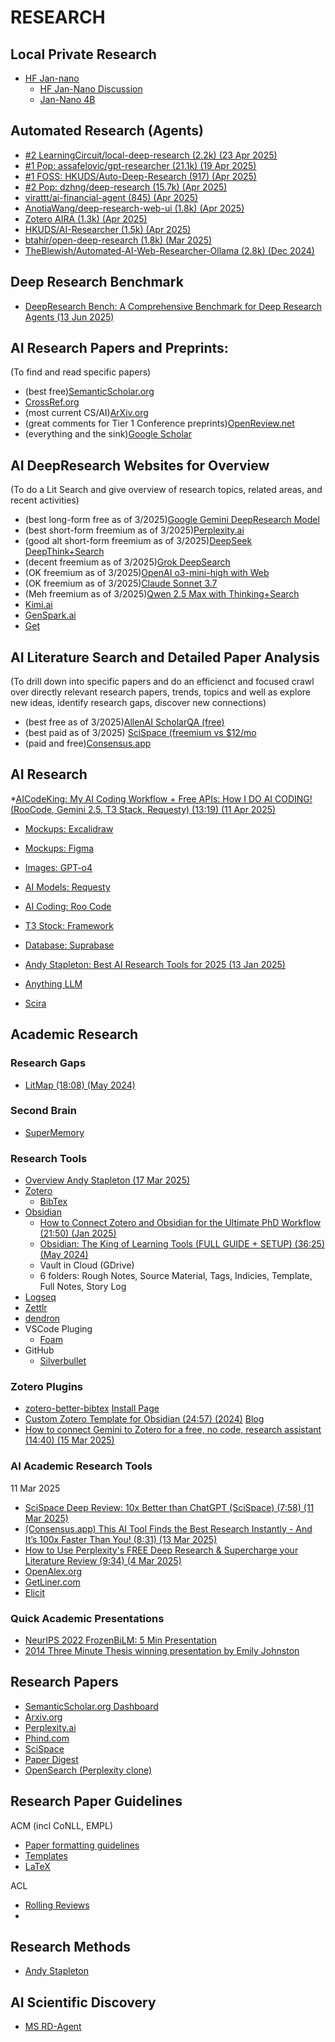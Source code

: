 # RESEARCH

## Local Private Research

* [HF Jan-nano](https://huggingface.co/Menlo/Jan-nano)
  - [HF Jan-Nano Discussion](https://huggingface.co/Menlo/Jan-nano/discussions)
  - [Jan-Nano 4B](https://www.reddit.com/r/LocalLLaMA/comments/1lbrnod/jannano_a_4b_model_that_can_outperform_671b_on_mcp/)

## Automated Research (Agents)

* [#2 LearningCircuit/local-deep-research (2.2k) (23 Apr 2025)](https://github.com/LearningCircuit/local-deep-research)
* [#1 Pop: assafelovic/gpt-researcher (21.1k) (19 Apr 2025)](https://github.com/assafelovic/gpt-researcher)
* [#1 FOSS: HKUDS/Auto-Deep-Research (917) (Apr 2025)](https://github.com/HKUDS/Auto-Deep-Research)
* [#2 Pop: dzhng/deep-research (15.7k) (Apr 2025)](https://github.com/dzhng/deep-research)
* [virattt/ai-financial-agent (845) (Apr 2025)](https://github.com/virattt/ai-financial-agent)
* [AnotiaWang/deep-research-web-ui (1.8k) (Apr 2025)](https://github.com/AnotiaWang/deep-research-web-ui)
* [Zotero AIRA (1.3k) (Apr 2025)](https://github.com/lifan0127/ai-research-assistant)
* [HKUDS/AI-Researcher (1.5k) (Apr 2025)](https://github.com/HKUDS/AI-Researcher)
* [btahir/open-deep-research (1.8k) (Mar 2025)](https://github.com/btahir/open-deep-research)
* [TheBlewish/Automated-AI-Web-Researcher-Ollama (2.8k) (Dec 2024)](https://github.com/TheBlewish/Automated-AI-Web-Researcher-Ollama)

## Deep Research Benchmark

* [DeepResearch Bench: A Comprehensive Benchmark for Deep Research Agents (13 Jun 2025)](https://huggingface.co/papers/2506.11763)

## AI Research Papers and Preprints:
(To find and read specific papers)

* (best free)[SemanticScholar.org](https://semanticscholar.org/)
* [CrossRef.org](https://www.crossref.org/)
* (most current CS/AI)[ArXiv.org](https://arxiv.org/)
* (great comments for Tier 1 Conference preprints)[OpenReview.net](https://openreview.net/)
* (everything and the sink)[Google Scholar](https://scholar.google.com/)

## AI DeepResearch Websites for Overview
(To do a Lit Search and give overview of research topics, related areas, and recent activities)

* (best long-form free as of 3/2025)[Google Gemini DeepResearch Model](https://gemini.google.com/app)
* (best short-form freemium as of 3/2025)[Perplexity.ai](https://www.perplexity.ai/)
* (good alt short-form freemium as of 3/2025)[DeepSeek DeepThink+Search](https://chat.deepseek.com)
* (decent freemium as of 3/2025)[Grok DeepSearch](https://grok.com/)
* (OK freemium as of 3/2025)[OpenAI o3-mini-high with Web](https://chatgpt.com/)
* (OK freemium as of 3/2025)[Claude Sonnet 3.7](https://claude.ai)
* (Meh freemium as of 3/2025)[Qwen 2.5 Max with Thinking+Search](https://chat.qwen.ai/)
* [Kimi.ai](https://kimi.moonshot.cn/)
* [GenSpark.ai](https://www.genspark.ai/)
* [Get]()

## AI Literature Search and Detailed Paper Analysis
(To drill down into specific papers and do an efficienct and focused crawl over directly relevant research papers, trends, topics and well as explore new ideas, identify research gaps, discover new connections)

* (best free as of 3/2025)[AllenAI ScholarQA (free)](https://scholarqa.allen.ai/chat)
* (best paid as of 3/2025) [SciSpace (freemium vs $12/mo]()
* (paid and free)[Consensus.app](https://consensus.app/)


## AI Research

*[AICodeKing: My AI Coding Workflow + Free APIs: How I DO AI CODING! (RooCode, Gemini 2.5, T3 Stack, Requesty) (13:19) (11 Apr 2025)](https://www.youtube.com/watch?v=zv72WMmVkPw)
  * [Mockups: Excalidraw]()
  * [Mockups: Figma]()
  * [Images: GPT-o4]()
  * [AI Models: Requesty]()
  * [AI Coding: Roo Code]()
  * [T3 Stock: Framework]()
  * [Database: Suprabase]()

* [Andy Stapleton: Best AI Research Tools for 2025 (13 Jan 2025)](https://www.youtube.com/watch?v=IBsBixGTh-I)
* [Anything LLM](https://github.com/Mintplex-Labs/anything-llm)
* [Scira](https://github.com/zaidmukaddam/scira)

## Academic Research

### Research Gaps

* [LitMap (18:08) (May 2024)](https://www.youtube.com/watch?v=rLsLsQr3VaA)


### Second Brain

* [SuperMemory](https://github.com/supermemoryai/supermemory)

### Research Tools

* [Overview Andy Stapleton (17 Mar 2025)](https://www.youtube.com/watch?v=xIj366I-om8)
* [Zotero](https://www.zotero.org/)
  * [BibTex](https://www.zotero.org/support/kb/bibtex)
* [Obsidian](https://obsidian.md/pricing)
  * [How to Connect Zotero and Obsidian for the Ultimate PhD Workflow (21:50) (Jan 2025)](https://www.youtube.com/watch?v=hRCiuycpAIU)
  * [Obsidian: The King of Learning Tools (FULL GUIDE + SETUP) (36:25) (May 2024)](https://www.youtube.com/watch?v=hSTy_BInQs8)
  * Vault in Cloud (GDrive)
  * 6 folders: Rough Notes, Source Material, Tags, Indicies, Template, Full Notes, Story Log
* [Logseq](https://docs.logseq.com/#/page/start%20here)
* [Zettlr](https://www.zettlr.com/)
* [dendron](https://github.com/dendronhq/dendron)
* VSCode Pluging
  * [Foam](https://marketplace.visualstudio.com/items?itemName=foam.foam-vscode)
* GitHub
  * [Silverbullet](https://silverbullet.md/Plugs/Git)

### Zotero Plugins

* [zotero-better-bibtex](https://github.com/retorquere/zotero-better-bibtex/releases/tag/v7.0.5)
  [Install Page](https://retorque.re/zotero-better-bibtex/installation/)
* [Custom Zotero Template for Obsidian (24:57) (2024)](https://www.youtube.com/watch?v=FV-lwRpLWyI)
  [Blog](https://dannyhatcher.com/how-to-customize-your-zotero-template-for-obsidian/)
* [How to connect Gemini to Zotero for a free, no code, research assistant (14:40) (15 Mar 2025)](https://www.youtube.com/watch?v=Ca8VYtx5Suk)

### AI Academic Research Tools
11 Mar 2025
* [SciSpace Deep Review: 10x Better than ChatGPT (SciSpace) (7:58) (11 Mar 2025)](https://www.youtube.com/watch?v=C_xvA6CYqB0)
* [(Consensus.app) This AI Tool Finds the Best Research Instantly - And It’s 100x Faster Than You! (8:31) (13 Mar 2025)](https://www.youtube.com/watch?v=fZgLKYcEp0M)
* [How to Use Perplexity's FREE Deep Research & Supercharge your Literature Review (9:34) (4 Mar 2025)](https://www.youtube.com/watch?v=UobQwGTli5w&t=1s)
* [OpenAlex.org](https://openalex.org/)
* [GetLiner.com](https://getliner.com/)
* [Elicit]()

### Quick Academic Presentations

* [NeurIPS 2022 FrozenBiLM: 5 Min Presentation](https://www.youtube.com/watch?v=dedoSjAiVL4)
* [2014 Three Minute Thesis winning presentation by Emily Johnston](https://www.youtube.com/watch?v=dh0pJdgY6Lc)

## Research Papers

* [SemanticScholar.org Dashboard](https://www.semanticscholar.org/me/research)
* [Arxiv.org](https://arxiv.org)
* [Perplexity.ai](https://perplexity.ai)
* [Phind.com](https://phind.com)
* [SciSpace](https://typeset.io/)
* [Paper Digest](https://www.paperdigest.org/)
* [OpenSearch (Perplexity clone)](https://github.com/supermemoryai/opensearch-ai)

## Research Paper Guidelines

ACM (incl CoNLL, EMPL)
* [Paper formatting guidelines](https://acl-org.github.io/ACLPUB/formatting.html)
* [Templates](https://github.com/acl-org/acl-style-files)
* [LaTeX](https://authors.acm.org/proceedings/production-information/preparing-your-article-with-latex)

ACL
* [Rolling Reviews](https://aclrollingreview.org/cfp#long-papers)
* [](https://acl-org.github.io/ACLPUB/formatting.html)

## Research Methods

* [Andy Stapleton](https://www.youtube.com/@DrAndyStapleton)

## AI Scientific Discovery

* [MS RD-Agent](https://github.com/microsoft/RD-Agent)